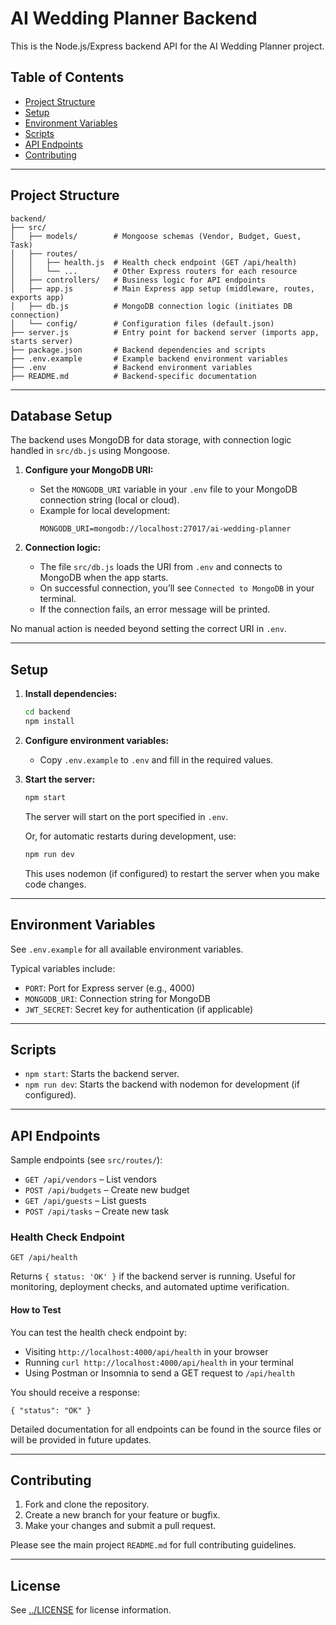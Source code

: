 # AI Wedding Planner Backend

This is the Node.js/Express backend API for the AI Wedding Planner project.

## Table of Contents

- [Project Structure](#project-structure)
- [Setup](#setup)
- [Environment Variables](#environment-variables)
- [Scripts](#scripts)
- [API Endpoints](#api-endpoints)
- [Contributing](#contributing)

---

## Project Structure

```
backend/
├── src/
│   ├── models/        # Mongoose schemas (Vendor, Budget, Guest, Task)
│   ├── routes/
│   │   ├── health.js  # Health check endpoint (GET /api/health)
│   │   └── ...        # Other Express routers for each resource
│   ├── controllers/   # Business logic for API endpoints
│   ├── app.js         # Main Express app setup (middleware, routes, exports app)
│   ├── db.js          # MongoDB connection logic (initiates DB connection)
│   └── config/        # Configuration files (default.json)
├── server.js          # Entry point for backend server (imports app, starts server)
├── package.json       # Backend dependencies and scripts
├── .env.example       # Example backend environment variables
├── .env               # Backend environment variables
├── README.md          # Backend-specific documentation
```

---


## Database Setup

The backend uses MongoDB for data storage, with connection logic handled in `src/db.js` using Mongoose.

1. **Configure your MongoDB URI:**
   - Set the `MONGODB_URI` variable in your `.env` file to your MongoDB connection string (local or cloud).
   - Example for local development:
     ```
     MONGODB_URI=mongodb://localhost:27017/ai-wedding-planner
     ```

2. **Connection logic:**
   - The file `src/db.js` loads the URI from `.env` and connects to MongoDB when the app starts.
   - On successful connection, you’ll see `Connected to MongoDB` in your terminal.
   - If the connection fails, an error message will be printed.

No manual action is needed beyond setting the correct URI in `.env`.

---
## Setup

1. **Install dependencies:**
   ```bash
   cd backend
   npm install
   ```

2. **Configure environment variables:**
   - Copy `.env.example` to `.env` and fill in the required values.

3. **Start the server:**
   ```bash
   npm start
   ```
   The server will start on the port specified in `.env`.

   Or, for automatic restarts during development, use:
   ```bash
   npm run dev
   ```
   This uses nodemon (if configured) to restart the server when you make code changes.

---

## Environment Variables

See `.env.example` for all available environment variables.

Typical variables include:
- `PORT`: Port for Express server (e.g., 4000)
- `MONGODB_URI`: Connection string for MongoDB
- `JWT_SECRET`: Secret key for authentication (if applicable)

---

## Scripts

- `npm start`: Starts the backend server.
- `npm run dev`: Starts the backend with nodemon for development (if configured).

---

## API Endpoints

Sample endpoints (see `src/routes/`):
- `GET /api/vendors` – List vendors
- `POST /api/budgets` – Create new budget
- `GET /api/guests` – List guests
- `POST /api/tasks` – Create new task


### Health Check Endpoint

`GET /api/health`

Returns `{ status: 'OK' }` if the backend server is running.
Useful for monitoring, deployment checks, and automated uptime verification.

#### How to Test

You can test the health check endpoint by:

- Visiting `http://localhost:4000/api/health` in your browser
- Running `curl http://localhost:4000/api/health` in your terminal
- Using Postman or Insomnia to send a GET request to `/api/health`

You should receive a response:
```
{ "status": "OK" }
```

Detailed documentation for all endpoints can be found in the source files or will be provided in future updates.

---

## Contributing

1. Fork and clone the repository.
2. Create a new branch for your feature or bugfix.
3. Make your changes and submit a pull request.

Please see the main project `README.md` for full contributing guidelines.

---

## License

See [../LICENSE](../LICENSE) for license information.